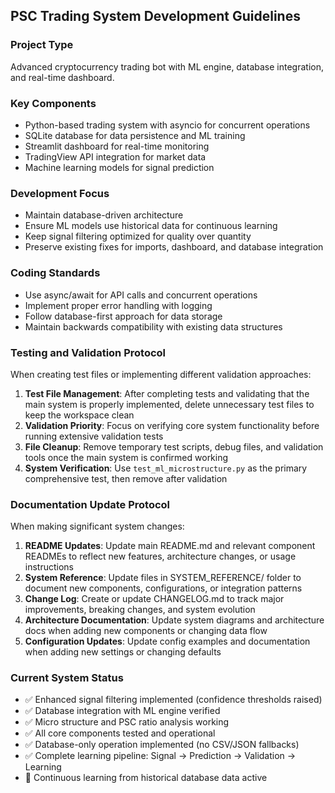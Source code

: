 <!-- PSC Trading System - Workspace Instructions -->
## PSC Trading System Development Guidelines

### Project Type
Advanced cryptocurrency trading bot with ML engine, database integration, and real-time dashboard.

### Key Components
- Python-based trading system with asyncio for concurrent operations
- SQLite database for data persistence and ML training
- Streamlit dashboard for real-time monitoring
- TradingView API integration for market data
- Machine learning models for signal prediction

### Development Focus
- Maintain database-driven architecture
- Ensure ML models use historical data for continuous learning
- Keep signal filtering optimized for quality over quantity
- Preserve existing fixes for imports, dashboard, and database integration

### Coding Standards
- Use async/await for API calls and concurrent operations
- Implement proper error handling with logging
- Follow database-first approach for data storage
- Maintain backwards compatibility with existing data structures

### Testing and Validation Protocol
When creating test files or implementing different validation approaches:
1. **Test File Management**: After completing tests and validating that the main system is properly implemented, delete unnecessary test files to keep the workspace clean
2. **Validation Priority**: Focus on verifying core system functionality before running extensive validation tests
3. **File Cleanup**: Remove temporary test scripts, debug files, and validation tools once the main system is confirmed working
4. **System Verification**: Use `test_ml_microstructure.py` as the primary comprehensive test, then remove after validation

### Documentation Update Protocol
When making significant system changes:
1. **README Updates**: Update main README.md and relevant component READMEs to reflect new features, architecture changes, or usage instructions
2. **System Reference**: Update files in SYSTEM_REFERENCE/ folder to document new components, configurations, or integration patterns
3. **Change Log**: Create or update CHANGELOG.md to track major improvements, breaking changes, and system evolution
4. **Architecture Documentation**: Update system diagrams and architecture docs when adding new components or changing data flow
5. **Configuration Updates**: Update config examples and documentation when adding new settings or changing defaults

### Current System Status
- ✅ Enhanced signal filtering implemented (confidence thresholds raised)
- ✅ Database integration with ML engine verified
- ✅ Micro structure and PSC ratio analysis working
- ✅ All core components tested and operational
- ✅ Database-only operation implemented (no CSV/JSON fallbacks)
- ✅ Complete learning pipeline: Signal → Prediction → Validation → Learning
- 🔄 Continuous learning from historical database data active